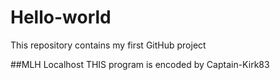 # Hello-world
This repository contains my first GitHub project 

##MLH Localhost
THIS program is encoded by Captain-Kirk83